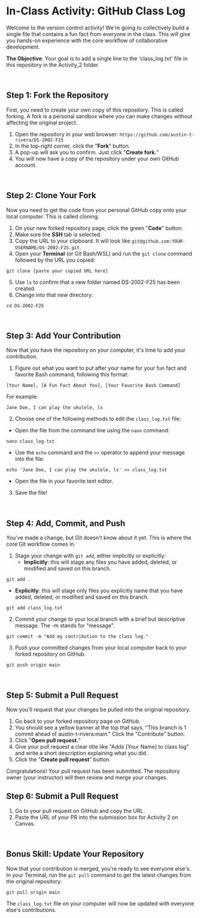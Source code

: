 # In-Class Activity: GitHub Class Log
Welcome to the version control activity! We're going to collectively build a single file that contains a fun fact from everyone in the class. This will give you hands-on experience with the core workflow of collaborative development.

**The Objective**: Your goal is to add a single line to the 'class_log.txt' file in this repository in the Activity_2 folder.

<br>

## Step 1: Fork the Repository
First, you need to create your own copy of this repository. This is called forking. A fork is a personal sandbox where you can make changes without affecting the original project.
1. Open the repository in your web browser: `https://github.com/austin-t-rivera/DS-2002-F25`
2. In the top-right corner, click the "**Fork**" button.
3. A pop-up will ask you to confirm. Just click "**Create fork.**"
4. You will now have a copy of the repository under your own GitHub account.

<br>

## Step 2: Clone Your Fork
Now you need to get the code from your personal GitHub copy onto your local computer. This is called cloning.
1. On your new forked repository page, click the green "**Code**" button.
2. Make sure the **SSH** tab is selected.
3. Copy the URL to your clipboard. It will look like `git@github.com:YOUR-USERNAME/DS-2002-F25.git`.
4. Open your **Terminal** (or Git Bash/WSL) and run the `git clone` command followed by the URL you copied:
```
git clone [paste your copied URL here]
```
5. Use `ls` to confirm that a new folder named DS-2002-F25 has been created.
6. Change into that new directory:
```
cd DS-2002-F25
```

<br>

## Step 3: Add Your Contribution
Now that you have the repository on your computer, it's time to add your contribution.

1. Figure out what you want to put after your name for your fun fact and favorite Bash command, following this format:
```
[Your Name], [A Fun Fact About You], [Your Favorite Bash Command]
```
For example:
```
Jane Doe, I can play the ukulele, ls
```

2. Choose one of the following methods to edit the `class_log.txt` file:
  - Open the file from the command line using the `nano` command:
```
nano class_log.txt
```
  - Use the `echo` command and the `>>` operator to append your message into the file:
```
echo 'Jane Doe, I can play the ukulele, ls' >> class_log.txt
```
  - Open the file in your favorite text editor.

3. Save the file!

<br>

## Step 4: Add, Commit, and Push
You've made a change, but Git doesn't know about it yet. This is where the core Git workflow comes in.

1. Stage your change with `git add`, either implicitly or explicitly:
   - **Implicitly**: this will stage any files you have added, deleted, or modified and saved on this branch.
```
git add .
```
   - **Explicitly**: this will stage only files you explicitly name that you have added, deleted, or modified and saved on this branch.
```
git add class_log.txt
```

2. Commit your change to your local branch with a brief but descriptive message. The -m stands for "message".
```
git commit -m "Add my contribution to the class log."
```

3. Push your committed changes from your local computer back to your forked repository on GitHub.
```
git push origin main
```

<br>

## Step 5: Submit a Pull Request
Now you'll request that your changes be pulled into the original repository.

1. Go back to your forked repository page on GitHub.
2. You should see a yellow banner at the top that says, "This branch is 1 commit ahead of austin-t-rivera:main." Click the "Contribute" button.
3. Click "**Open pull request.**"
4. Give your pull request a clear title like "Adds [Your Name] to class log" and write a short description explaining what you did.
5. Click the "**Create pull request**" button.

Congratulations! Your pull request has been submitted. The repository owner (your instructor) will then review and merge your changes.

## Step 6: Submit a Pull Request
1. Go to your pull request on GitHub and copy the URL.
2. Paste the URL of your PR into the submission box for Activity 2 on Canvas.

<br>

## Bonus Skill: Update Your Repository
Now that your contribution is merged, you're ready to see everyone else's. In your Terminal, run the `git pull` command to get the latest changes from the original repository:
```
git pull origin main
```
The `class_log.txt` file on your computer will now be updated with everyone else's contributions.
